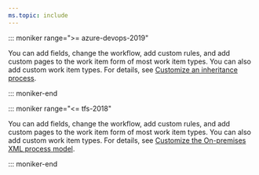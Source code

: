 ```yaml
---
ms.topic: include
---
```



<a id="customize-work-tracking" />

::: moniker range=">= azure-devops-2019"

You can add fields, change the workflow, add custom rules, and add custom pages to the work item form of most work item types. You can also add custom work item types. For details, see [Customize an inheritance process](/azure/devops/organizations/settings/work/inheritance-process-model). 

::: moniker-end

::: moniker range="<= tfs-2018"

You can add fields, change the workflow, add custom rules, and add custom pages to the work item form of most work item types. You can also add custom work item types. For details, see [Customize the On-premises XML process model](/azure/devops/reference/on-premises-xml-process-model). 

::: moniker-end
